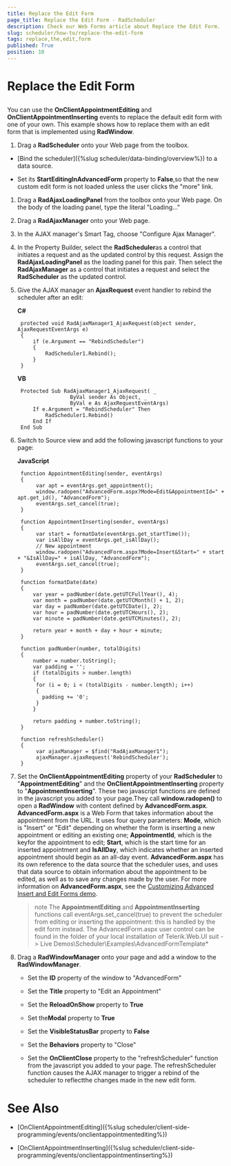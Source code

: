 ```yaml
---
title: Replace the Edit Form
page_title: Replace the Edit Form - RadScheduler
description: Check our Web Forms article about Replace the Edit Form.
slug: scheduler/how-to/replace-the-edit-form
tags: replace,the,edit,form
published: True
position: 10
---
```


# Replace the Edit Form



## 

You can use the **OnClientAppointmentEditing** and **OnClientAppointmentInserting** events to replace the default edit form with one of your own. This example shows how to replace them with an edit form that is implemented using **RadWindow**.

1. Drag a **RadScheduler** onto your Web page from the toolbox.

* [Bind the scheduler]({%slug scheduler/data-binding/overview%}) to a data source.

* Set its **StartEditingInAdvancedForm** property to **False**,so that the new custom edit form is not loaded unless the user clicks the "more" link.

1. Drag a **RadAjaxLoadingPanel** from the toolbox onto your Web page. On the body of the loading panel, type the literal "Loading..."

1. Drag a **RadAjaxManager** onto your Web page.

1. In the AJAX manager's Smart Tag, choose "Configure Ajax Manager".

1. In the Property Builder, select the **RadScheduler**as a control that initiates a request and as the updated control by this request. Assign the **RadAjaxLoadingPanel** as the loading panel for this pair. Then select the **RadAjaxManager** as a control that initiates a request and select the **RadScheduler** as the updated control.

1. Give the AJAX manager an **AjaxRequest** event handler to rebind the scheduler after an edit:


	**C#**
	
		protected void RadAjaxManager1_AjaxRequest(object sender, AjaxRequestEventArgs e)
		{
			if (e.Argument == "RebindScheduler")
			{
				RadScheduler1.Rebind();
			}
		}
	    

	**VB**
	
		Protected Sub RadAjaxManager1_AjaxRequest( _
						ByVal sender As Object, _
						ByVal e As AjaxRequestEventArgs)
			If e.Argument = "RebindScheduler" Then
				RadScheduler1.Rebind()
			End If
		End Sub
	


1. Switch to Source view and add the following javascript functions to your page:

	**JavaScript**
	
		function AppointmentEditing(sender, eventArgs)
		{
			 var apt = eventArgs.get_appointment();
			 window.radopen("AdvancedForm.aspx?Mode=Edit&AppointmentId=" + apt.get_id(), "AdvancedForm");
			 eventArgs.set_cancel(true);
		}

		function AppointmentInserting(sender, eventArgs)
		{
			 var start = formatDate(eventArgs.get_startTime());
			 var isAllDay = eventArgs.get_isAllDay();
			 // New appointment
			 window.radopen("AdvancedForm.aspx?Mode=Insert&Start=" + start + "&IsAllDay=" + isAllDay, "AdvancedForm");   
			 eventArgs.set_cancel(true);
		}

		function formatDate(date)
		{
			var year = padNumber(date.getUTCFullYear(), 4);
			var month = padNumber(date.getUTCMonth() + 1, 2);
			var day = padNumber(date.getUTCDate(), 2);
			var hour = padNumber(date.getUTCHours(), 2);
			var minute = padNumber(date.getUTCMinutes(), 2);

			return year + month + day + hour + minute;
		}

		function padNumber(number, totalDigits)
		{
			number = number.toString();
			var padding = '';
			if (totalDigits > number.length)
			{
			 for (i = 0; i < (totalDigits - number.length); i++)
			 {
			   padding += '0';
			 }
			}

			return padding + number.toString();
		}

		function refreshScheduler()
		{
			 var ajaxManager = $find("RadAjaxManager1");
			 ajaxManager.ajaxRequest('RebindScheduler');
		}
			


1. Set the **OnClientAppointmentEditing** property of your **RadScheduler** to "**AppointmentEditing**" and the **OnClientAppointmentInserting** property to "**AppointmentInserting**". These two javascript functions are defined in the javascript you added to your page.They call **window.radopen()** to open a **RadWindow** with content defined by **AdvancedForm.aspx**. **AdvancedForm.aspx** is a Web Form that takes information about the appointment from the URL. It uses four query parameters: **Mode**, which is "Insert" or "Edit" depending on whether the form is inserting a new appointment or editing an existing one; **AppointmentId**, which is the keyfor the appointment to edit; **Start**, which is the start time for an inserted appointment and **IsAllDay**, which indicates whether an inserted appointment should begin as an all-day event. **AdvancedForm.aspx** has its own reference to the data source that the scheduler uses, and uses that data source to obtain information about the appointment to be edited, as well as to save any changes made by the user. For more information on **AdvancedForm.aspx**, see the [Customizing Advanced Insert and Edit Forms demo](https://demos.telerik.com/aspnet-ajax/scheduler/examples/advancedformtemplate/defaultcs.aspx).


	>note The **AppointmentEditing** and **AppointmentInserting** functions call eventArgs.set_cancel(true) to prevent the scheduler from editing or inserting the appointment: this is handled by the edit form instead.
	> The AdvancedForm.aspx user control can be found in the folder of your local installation of Telerik.Web.UI suit -> Live Demos\Scheduler\Examples\AdvancedFormTemplate*


1. Drag a **RadWindowManager** onto your page and add a window to the **RadWindowManager**.

	* Set the **ID** property of the window to "AdvancedForm"

	* Set the **Title** property to "Edit an Appointment"

	* Set the **ReloadOnShow** property to **True**

	* Set the**Modal** property to **True**

	* Set the **VisibleStatusBar** property to **False**

	* Set the **Behaviors** property to "Close"

	* Set the **OnClientClose** property to the "refreshScheduler" function from the javascript you added to your page. The refreshScheduler function causes the AJAX manager to trigger a rebind of the scheduler to reflectthe changes made in the new edit form.



# See Also

 * [OnClientAppointmentEditing]({%slug scheduler/client-side-programming/events/onclientappointmentediting%})

 * [OnClientAppointmentInserting]({%slug scheduler/client-side-programming/events/onclientappointmentinserting%})
